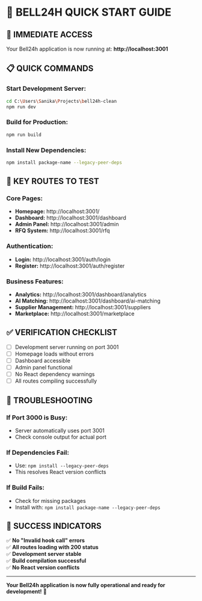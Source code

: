 # 🚀 BELL24H QUICK START GUIDE

## 🎯 IMMEDIATE ACCESS

Your Bell24h application is now running at: **http://localhost:3001**

## 📋 QUICK COMMANDS

### Start Development Server:
```bash
cd C:\Users\Sanika\Projects\bell24h-clean
npm run dev
```

### Build for Production:
```bash
npm run build
```

### Install New Dependencies:
```bash
npm install package-name --legacy-peer-deps
```

## 🔑 KEY ROUTES TO TEST

### Core Pages:
- **Homepage:** http://localhost:3001/
- **Dashboard:** http://localhost:3001/dashboard
- **Admin Panel:** http://localhost:3001/admin
- **RFQ System:** http://localhost:3001/rfq

### Authentication:
- **Login:** http://localhost:3001/auth/login
- **Register:** http://localhost:3001/auth/register

### Business Features:
- **Analytics:** http://localhost:3001/dashboard/analytics
- **AI Matching:** http://localhost:3001/dashboard/ai-matching
- **Supplier Management:** http://localhost:3001/suppliers
- **Marketplace:** http://localhost:3001/marketplace

## ✅ VERIFICATION CHECKLIST

- [ ] Development server running on port 3001
- [ ] Homepage loads without errors
- [ ] Dashboard accessible
- [ ] Admin panel functional
- [ ] No React dependency warnings
- [ ] All routes compiling successfully

## 🚨 TROUBLESHOOTING

### If Port 3000 is Busy:
- Server automatically uses port 3001
- Check console output for actual port

### If Dependencies Fail:
- Use: `npm install --legacy-peer-deps`
- This resolves React version conflicts

### If Build Fails:
- Check for missing packages
- Install with: `npm install package-name --legacy-peer-deps`

## 🎊 SUCCESS INDICATORS

✅ **No "Invalid hook call" errors**  
✅ **All routes loading with 200 status**  
✅ **Development server stable**  
✅ **Build compilation successful**  
✅ **No React version conflicts**

---

**Your Bell24h application is now fully operational and ready for development!** 🎉
